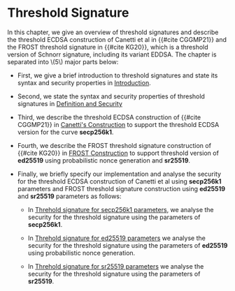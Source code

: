 # Threshold Signature

In this chapter, we give an overview of threshold signatures and describe the threshold ECDSA construction of Canetti et al in {{#cite CGGMP21}} and the FROST threshold signature in {{#cite KG20}}, which is a threshold version of Schnorr signature, including its variant EDDSA. The chapter is separated into \\(5\\) major parts below:
- First, we give a brief introduction to threshold signatures and state its syntax and security properties in [Introduction](./threshold-ecdsa-introduction/introduction.md). 

- Second, we state the syntax and security properties of threshold signatures in [Definition and Security](./threshold-ecdsa-introduction/definition.md)

- Third, we describe the threshold ECDSA construction of {{#cite CGGMP21}} in [Canetti's Construction](./threshold-ecdsa-construction/introduction.md) to support the threshold ECDSA version for the curve **secp256k1**. 

- Fourth, we describe the FROST threshold signature construction of {{#cite KG20}} in [FROST Construction](./frost-construction/introduction.md) to support threshold version of **ed25519** using probabilistic nonce generation and **sr25519**.

- Finally, we briefly specify our implementation and analyse the security for the threshold ECDSA construction of Canetti et al using  **secp256k1** parameters and FROST threshold signature construction using **ed25519** and **sr25519** parameters as follows:

    - In [Threhold signature for secp256k1 parameters](./intended-implementation/threshold-ecdsa-from-secp256k1.md), we analyse the security for the threshold signature using the parameters of **secp256k1**.

    - In  [Threhold signature for ed25519 parameters](./intended-implementation/threshold-ecdsa-from-ed25519.md) we analyse the security for the threshold signature using the parameters of **ed25519** using probabilistic nonce generation.

    - In [Threhold signature for sr25519 parameters](./intended-implementation/threshold-ecdsa-from-sr-25519.md) we analyse the security for the threshold signature using the parameters of **sr25519**.
